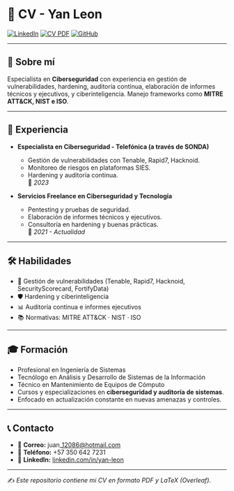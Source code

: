 # 📄 CV - Yan Leon

[![LinkedIn](https://img.shields.io/badge/LinkedIn-Perfil-blue)](https://www.linkedin.com/in/yan-leon-015b78104)
[![CV PDF](https://img.shields.io/badge/CV-Descargar-green)](CV.pdf)
[![GitHub](https://img.shields.io/badge/GitHub-Portafolio-black)](https://github.com/tuusuario)

---

## 👤 Sobre mí  
Especialista en **Ciberseguridad** con experiencia en gestión de vulnerabilidades, hardening, auditoría continua, elaboración de informes técnicos y ejecutivos, y ciberinteligencia. Manejo frameworks como **MITRE ATT&CK, NIST e ISO**.  

---

## 💼 Experiencia  

- **Especialista en Ciberseguridad - Telefónica (a través de SONDA)**  
  - Gestión de vulnerabilidades con Tenable, Rapid7, Hacknoid.  
  - Monitoreo de riesgos en plataformas SIES.  
  - Hardening y auditoría continua.  
  📆 *2023*  

- **Servicios Freelance en Ciberseguridad y Tecnología**  
  - Pentesting y pruebas de seguridad.  
  - Elaboración de informes técnicos y ejecutivos.  
  - Consultoría en hardening y buenas prácticas.  
  📆 *2021 - Actualidad*  

---

## 🛠️ Habilidades  

- 🔐 Gestión de vulnerabilidades (Tenable, Rapid7, Hacknoid, SecurityScorecard, FortifyData)  
- 🛡️ Hardening y ciberinteligencia  
- 📊 Auditoría continua e informes ejecutivos  
- 📚 Normativas: MITRE ATT&CK · NIST · ISO  

---

## 🎓 Formación  

- Profesional en Ingeniería de Sistemas
- Tecnólogo en Análisis y Desarrollo de Sistemas de la Información
- Técnico en Mantenimiento de Equipos de Cómputo
- Cursos y especializaciones en **ciberseguridad y auditoría de sistemas**.  
- Enfocado en actualización constante en nuevas amenazas y controles.  

---

## 📞 Contacto  

- 📧 **Correo:** juan\_12086@hotmail.com  
- 📱 **Teléfono:** +57 350 642 7231  
- 🔗 **LinkedIn:** [linkedin.com/in/yan-leon](https://linkedin.com/in/yan-leon)  

---

✍️ *Este repositorio contiene mi CV en formato PDF y LaTeX (Overleaf).*
